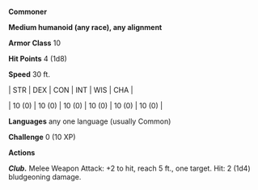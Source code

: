 **Commoner**

**Medium humanoid (any race), any alignment**

**Armor Class** 10

**Hit Points** 4 (1d8)

**Speed** 30 ft.

|   STR   |   DEX   |   CON   |   INT   |   WIS   |   CHA   |
  
| 10 (0) | 10 (0) | 10 (0) | 10 (0) | 10 (0) | 10 (0) |

**Languages** any one language (usually Common)

**Challenge** 0 (10 XP)

**Actions**

***Club.*** Melee Weapon Attack: +2 to hit, reach 5 ft., one target. Hit: 2 (1d4) bludgeoning damage.

